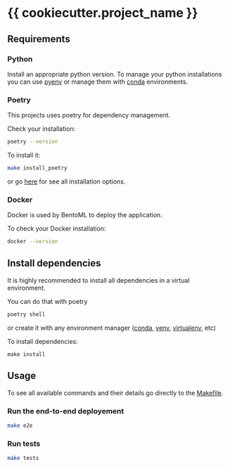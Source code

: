 # {{ cookiecutter.project_name }}

## Requirements

### Python

Install an appropriate python version.
To manage your python installations you can use [pyenv](https://github.com/pyenv/pyenv) or manage them with [conda](https://docs.conda.io/en/latest/) environments.

### Poetry

This projects uses poetry for dependency management.

Check your installation:

```bash
poetry --version
```

To install it:

```bash
make install_poetry
```

or go [here](https://python-poetry.org/docs/#installing-with-the-official-installer) for see all installation options.

### Docker

Docker is used by BentoML to deploy the application.

To check your Docker installation:

```bash
docker --version
```

## Install dependencies

It is highly recommended to install all dependencies in a virtual environment.

You can do that with poetry

```bash
poetry shell
```

or create it with any environment manager ([conda](https://docs.conda.io/en/latest/), [venv](https://docs.python.org/3/library/venv.html), [virtualenv](https://virtualenv.pypa.io/en/latest/), etc)

To install dependencies:

```
make install
```

## Usage

To see all available commands and their details go directly to the [Makefile](Makefile).

### Run the end-to-end deployement

```bash
make e2e
```

### Run tests

```bash
make tests
```

